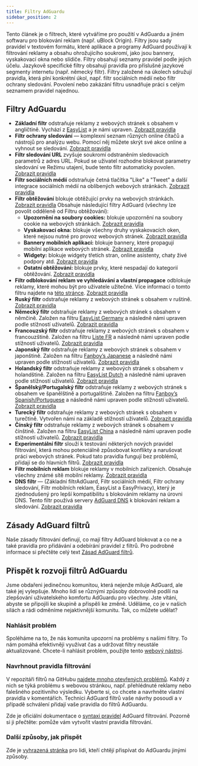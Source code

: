 ```yaml
---
title: Filtry AdGuardu
sidebar_position: 2
---
```


Tento článek je o filtrech, které vytváříme pro použití v AdGuardu a jiném softwaru pro blokování reklam (např. uBlock Origin). Filtry jsou sady pravidel v textovém formátu, které aplikace a programy AdGuard používají k filtrování reklamy a obsahu ohrožujícího soukromí, jako jsou bannery, vyskakovací okna nebo slídiče. Filtry obsahují seznamy pravidel podle jejich účelu. Jazykově specifické filtry obsahují pravidla pro příslušné jazykové segmenty internetu (např. německý filtr). Filtry založené na úkolech sdružují pravidla, která plní konkrétní úkol, např. filtr sociálních médií nebo filtr ochrany sledování. Povolení nebo zakázání filtru usnadňuje práci s celým seznamem pravidel najednou.

## Filtry AdGuardu

* **Základní filtr** odstraňuje reklamy z webových stránek s obsahem v angličtině. Vychází z [EasyList](https://easylist.to/) a je námi upraven. [Zobrazit pravidla](https://raw.githubusercontent.com/AdguardTeam/FiltersRegistry/master/filters/filter_2_Base/filter.txt)
* **Filtr ochrany sledování** — komplexní seznam různých online čítačů a nástrojů pro analýzu webu. Pomocí něj můžete skrýt své akce online a vyhnout se sledování. [Zobrazit pravidla](https://raw.githubusercontent.com/AdguardTeam/FiltersRegistry/master/filters/filter_3_Spyware/filter.txt)
* **Filtr sledování URL** zvyšuje soukromí odstraněním sledovacích parametrů z adres URL. Pokud se uživatel rozhodne blokovat parametry sledování ve Režimu utajení, bude tento filtr automaticky povolen. [Zobrazit pravidla](https://raw.githubusercontent.com/AdguardTeam/FiltersRegistry/master/filters/filter_17_TrackParam/filter.txt)
* **Filtr sociálních médií** odstraňuje četná tlačítka "Like" a "Tweet" a další integrace sociálních médií na oblíbených webových stránkách. [Zobrazit pravidla](https://raw.githubusercontent.com/AdguardTeam/FiltersRegistry/master/filters/filter_4_Social/filter.txt)
* **Filtr obtěžování** blokuje obtěžující prvky na webových stránkách. [Zobrazit pravidla](https://raw.githubusercontent.com/AdguardTeam/FiltersRegistry/master/filters/filter_14_Annoyances/filter.txt) Obsahuje následující filtry AdGuard (všechny lze povolit odděleně od Filtru obtěžování):
  * **Upozornění na soubory cookies:** blokuje upozornění na soubory cookie na webových stránkách. [Zobrazit pravidla](https://raw.githubusercontent.com/AdguardTeam/FiltersRegistry/master/filters/filter_18_Annoyances_Cookies/filter.txt)
  * **Vyskakovací okna:** blokuje všechny druhy vyskakovacích oken, které nejsou nutné pro provoz webových stránek. [Zobrazit pravidla](https://raw.githubusercontent.com/AdguardTeam/FiltersRegistry/master/filters/filter_19_Annoyances_Popups/filter.txt)
  * **Bannery mobilních aplikací:** blokuje bannery, které propagují mobilní aplikace webových stránek. [Zobrazit pravidla](https://raw.githubusercontent.com/AdguardTeam/FiltersRegistry/master/filters/filter_20_Annoyances_MobileApp/filter.txt)
  * **Widgety:** blokuje widgety třetích stran, online asistenty, chaty živé podpory atd. [Zobrazit pravidla](https://raw.githubusercontent.com/AdguardTeam/FiltersRegistry/master/filters/filter_22_Annoyances_Widgets/filter.txt)
  * **Ostatní obtěžování:** blokuje prvky, které nespadají do kategorií obtěžování. [Zobrazit pravidla](https://raw.githubusercontent.com/AdguardTeam/FiltersRegistry/master/filters/filter_21_Annoyances_Other/filter.txt)
* **Filtr odblokování reklam ve vyhledávání a vlastní propagace** odblokuje reklamy, které mohou být pro uživatele užitečné. Více informací o tomto filtru najdete na [této stránce](../search-ads). [Zobrazit pravidla](https://raw.githubusercontent.com/AdguardTeam/FiltersRegistry/master/filters/filter_10_Useful/filter.txt)
* **Ruský filtr** odstraňuje reklamy z webových stránek s obsahem v ruštině. [Zobrazit pravidla](https://raw.githubusercontent.com/AdguardTeam/FiltersRegistry/master/filters/filter_1_Russian/filter.txt)
* **Německý filtr** odstraňuje reklamy z webových stránek s obsahem v němčině. Založen na filtru [EasyList Germany](https://easylist.to/) a následně námi upraven podle stížností uživatelů. [Zobrazit pravidla](https://raw.githubusercontent.com/AdguardTeam/FiltersRegistry/master/filters/filter_6_German/filter.txt)
* **Francouzský filtr** odstraňuje reklamy z webových stránek s obsahem v francouzštině. Založen na filtru [Liste FR](https://forums.lanik.us/viewforum.php?f=91) a následně námi upraven podle stížností uživatelů. [Zobrazit pravidla](https://raw.githubusercontent.com/AdguardTeam/FiltersRegistry/master/filters/filter_16_French/filter.txt)
* **Japonský filtr** odstraňuje reklamy z webových stránek s obsahem v japonštině. Založen na filtru [Fanboy’s Japanese](https://www.fanboy.co.nz/fanboy-japanese.txt) a následně námi upraven podle stížností uživatelů. [Zobrazit pravidla](https://raw.githubusercontent.com/AdguardTeam/FiltersRegistry/master/filters/filter_7_Japanese/filter.txt)
* **Holandský filtr** odstraňuje reklamy z webových stránek s obsahem v holandštině. Založen na filtru [EasyList Dutch](https://easylist.to/) a následně námi upraven podle stížností uživatelů. [Zobrazit pravidla](https://raw.githubusercontent.com/AdguardTeam/FiltersRegistry/master/filters/filter_8_Dutch/filter.txt)
* **Španělský/Portugalský filtr** odstraňuje reklamy z webových stránek s obsahem ve španělštině a portugalštině. Založen na filtru [Fanboy’s Spanish/Portuguese](https://www.fanboy.co.nz/fanboy-espanol.txt) a následně námi upraven podle stížností uživatelů. [Zobrazit pravidla](https://raw.githubusercontent.com/AdguardTeam/FiltersRegistry/master/filters/filter_9_Spanish/filter.txt)
* **Turecký filtr** odstraňuje reklamy z webových stránek s obsahem v turečtině. Vytvořen námi na základě stížností uživatelů. [Zobrazit pravidla](https://raw.githubusercontent.com/AdguardTeam/FiltersRegistry/master/filters/filter_13_Turkish/filter.txt)
* **Čínský filtr** odstraňuje reklamy z webových stránek s obsahem v čínštině. Založen na filtru [EasyList China](http://abpchina.org/forum/forum.php) a následně námi upraven podle stížností uživatelů. [Zobrazit pravidla](https://raw.githubusercontent.com/AdguardTeam/FiltersRegistry/master/filters/filter_224_Chinese/filter.txt)
* **Experimentální filtr** slouží k testování některých nových pravidel filtrování, která mohou potenciálně způsobovat konflikty a narušovat práci webových stránek. Pokud tato pravidla fungují bez problémů, přidají se do hlavních filtrů. [Zobrazit pravidla](https://raw.githubusercontent.com/AdguardTeam/FiltersRegistry/master/filters/filter_5_Experimental/filter.txt)
* **Filtr mobilních reklam** blokuje reklamy v mobilních zařízeních. Obsahuje všechny známé sítě mobilní reklamy. [Zobrazit pravidla](https://raw.githubusercontent.com/AdguardTeam/FiltersRegistry/master/filters/filter_11_Mobile/filter.txt)
* **DNS filtr** — (Základní filtrAdGuard, Filtr sociálních médií, Filtr ochrany sledování, Filtr mobilních reklam, EasyList a EasyPrivacy), který je zjednodušený pro lepší kompatibilitu s blokováním reklamy na úrovni DNS. Tento filtr používá servery [AdGuard DNS](https://adguard-dns.io/kb) k blokování reklam a sledování. [Zobrazit pravidla](https://raw.githubusercontent.com/AdguardTeam/FiltersRegistry/master/filters/filter_15_DnsFilter/filter.txt)

## Zásady AdGuard filtrů

Naše zásady filtrování definují, co mají filtry AdGuard blokovat a co ne a také pravidla pro přidávání a odebírání pravidel z filtrů. Pro podrobné informace si přečtěte celý text [Zásad AdGuard filtrů](../filter-policy).

## Přispět k rozvoji filtrů AdGuardu

Jsme obdařeni jedinečnou komunitou, která nejenže miluje AdGuard, ale také jej vylepšuje. Mnoho lidí se různými způsoby dobrovolně podílí na zlepšování uživatelského komfortu AdGuardu pro všechny. Jste vítáni, abyste se připojili ke skupině a přispěli ke změně. Uděláme, co je v našich silách a rádi odměníme nejaktivnější komunitu. Tak, co můžete udělat?

### Nahlásit problém

Spoléháme na to, že nás komunita upozorní na problémy s našimi filtry. To nám pomáhá efektivněji využívat čas a udržovat filtry neustále aktualizované. Chcete-li nahlásit problém, použijte tento [webový nástroj](https://agrd.io/report).

### Navrhnout pravidla filtrování

V repozitáři filtrů na GitHubu [najdete mnoho otevřených problémů](https://github.com/AdguardTeam/AdguardFilters/issues). Každý z nich se týká problému s webovou stránkou, např. přehlédnuté reklamy nebo falešného pozitivního výsledku. Vyberte si, co chcete a navrhněte vlastní pravidla v komentářích. Technici AdGuard filtrů vaše návrhy posoudí a v případě schválení přidají vaše pravidla do filtrů AdGuardu.

Zde je oficiální dokumentace o [syntaxi pravidel](../create-own-filters) AdGuard filtrování. Pozorně si ji přečtěte: pomůže vám vytvořit vlastní pravidla filtrování.

### Další způsoby, jak přispět

Zde je [vyhrazená stránka](https://adguard.com/contribute.html) pro lidi, kteří chtějí přispívat do AdGuardu jinými způsoby.
